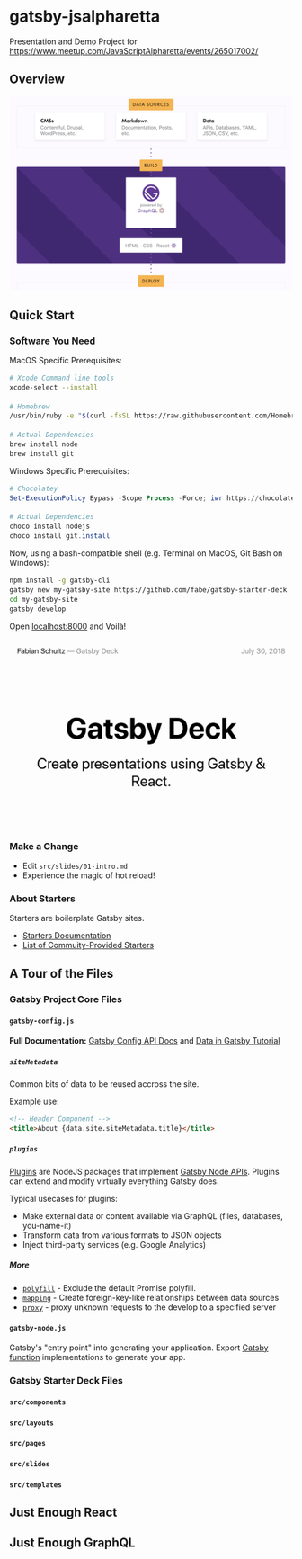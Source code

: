 # gatsby-jsalpharetta

Presentation and Demo Project for https://www.meetup.com/JavaScriptAlpharetta/events/265017002/

## Overview

![Gatsby Process Flow](gatsby-process-flow.png)

## Quick Start

### Software You Need

MacOS Specific Prerequisites:

```bash
# Xcode Command line tools
xcode-select --install

# Homebrew
/usr/bin/ruby -e "$(curl -fsSL https://raw.githubusercontent.com/Homebrew/install/master/install)"

# Actual Dependencies
brew install node
brew install git
```

Windows Specific Prerequisites:

```powershell
# Chocolatey
Set-ExecutionPolicy Bypass -Scope Process -Force; iwr https://chocolatey.org/install.ps1 -UseBasicParsing | iex

# Actual Dependencies
choco install nodejs
choco install git.install
```

Now, using a bash-compatible shell (e.g. Terminal on MacOS, Git Bash on Windows):

```bash
npm install -g gatsby-cli
gatsby new my-gatsby-site https://github.com/fabe/gatsby-starter-deck
cd my-gatsby-site
gatsby develop
```

Open [localhost:8000](http://localhost:8000/) and Voilà!

![Gatsby Deck](1-gatsby-deck.png)

### Make a Change

* Edit `src/slides/01-intro.md`
* Experience the magic of hot reload!

### About Starters

Starters are boilerplate Gatsby sites.

* [Starters Documentation](https://www.gatsbyjs.org/docs/starters/)
* [List of Commuity-Provided Starters](https://www.gatsbyjs.org/starters/)

## A Tour of the Files

### Gatsby Project Core Files

#### `gatsby-config.js`

**Full Documentation:** [Gatsby Config API Docs](https://www.gatsbyjs.org/docs/gatsby-config/) and [Data in Gatsby Tutorial](https://www.gatsbyjs.org/tutorial/part-four/#data-in-gatsby)

##### `siteMetadata`

Common bits of data to be reused accross the site.

Example use:

```html
<!-- Header Component -->
<title>About {data.site.siteMetadata.title}</title>
```

##### `plugins`

[Plugins](https://www.gatsbyjs.org/docs/plugins/) are NodeJS packages that implement [Gatsby Node APIs](https://www.gatsbyjs.org/docs/node-apis/). Plugins can extend and modify virtually everything Gatsby does.

Typical usecases for plugins:

* Make external data or content available via GraphQL (files, databases, you-name-it)
* Transform data from various formats to JSON objects
* Inject third-party services (e.g. Google Analytics)

##### More

* [`polyfill`](https://www.gatsbyjs.org/docs/gatsby-config/#polyfill) - Exclude the default Promise polyfill.
* [`mapping`](https://www.gatsbyjs.org/docs/gatsby-config/#mapping-node-types) - Create foreign-key-like relationships between data sources
* [`proxy`](https://www.gatsbyjs.org/docs/gatsby-config/#proxy) - proxy unknown requests to the develop to a specified server

#### `gatsby-node.js`

Gatsby's "entry point" into generating your application. Export [Gatsby function](https://www.gatsbyjs.org/docs/node-apis/) implementations to generate your app.

### Gatsby Starter Deck Files

#### `src/components`

#### `src/layouts`

#### `src/pages`

#### `src/slides`

#### `src/templates`

## Just Enough React

## Just Enough GraphQL